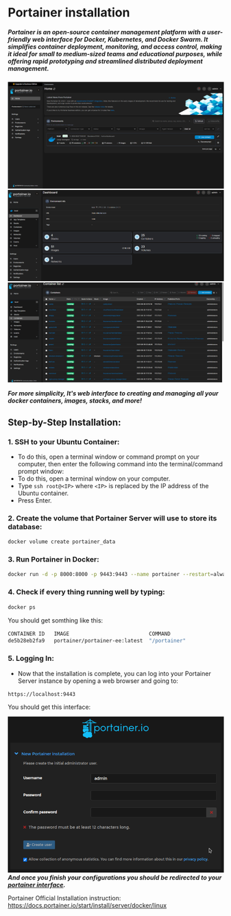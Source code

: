# Portainer installation

##### Portainer is an open-source container management platform with a user-friendly web interface for Docker, Kubernetes, and Docker Swarm. It simplifies container deployment, monitoring, and access control, making it ideal for small to medium-sized teams and educational purposes, while offering rapid prototyping and streamlined distributed deployment management.

![Alt text](Images\image-5.png)
![Alt text](Images\image-6.png)
![Alt text](Images\image-7.png)

***For more simplicity, It's web interface to creating and managing all your docker containers, images, stacks, and more!***

## Step-by-Step Installation:
### 1. SSH to your Ubuntu Container:
- To do this, open a terminal window or command prompt on your computer, then enter the following command into the terminal/command prompt window:
- To do this, open a terminal window on your computer.
- Type `ssh root@<IP>` where `<IP>` is replaced by the IP address of the Ubuntu container.
- Press Enter.
### 2. Create the volume that Portainer Server will use to store its database:
```bash
docker volume create portainer_data
```
### 3. Run Portainer in Docker:
```bash
docker run -d -p 8000:8000 -p 9443:9443 --name portainer --restart=always -v /var/run/docker.sock:/var/run/docker.sock -v portainer_data:/data portainer/portainer-ee:latest
```
### 4. Check if every thing running well by typing:
```bash
docker ps
```
You should get somthing like this:
```bash
CONTAINER ID   IMAGE                          COMMAND                  CREATED       STATUS      PORTS                                                                                  NAMES             
de5b28eb2fa9   portainer/portainer-ee:latest  "/portainer"             2 weeks ago   Up 9 days   0.0.0.0:8000->8000/tcp, :::8000->8000/tcp, 0.0.0.0:9443->9443/tcp, :::9443->9443/tcp   portainer
```
### 5. Logging In:
- Now that the installation is complete, you can log into your Portainer Server instance by opening a web browser and going to:
```
https://localhost:9443
```
You should get this interface:

![Alt text](Images/image-8.png)
***And once you finish your configurations you should be redirected to your [portainer interface](Images\image-5.png).***

Portainer Official Installation instruction:
https://docs.portainer.io/start/install/server/docker/linux
